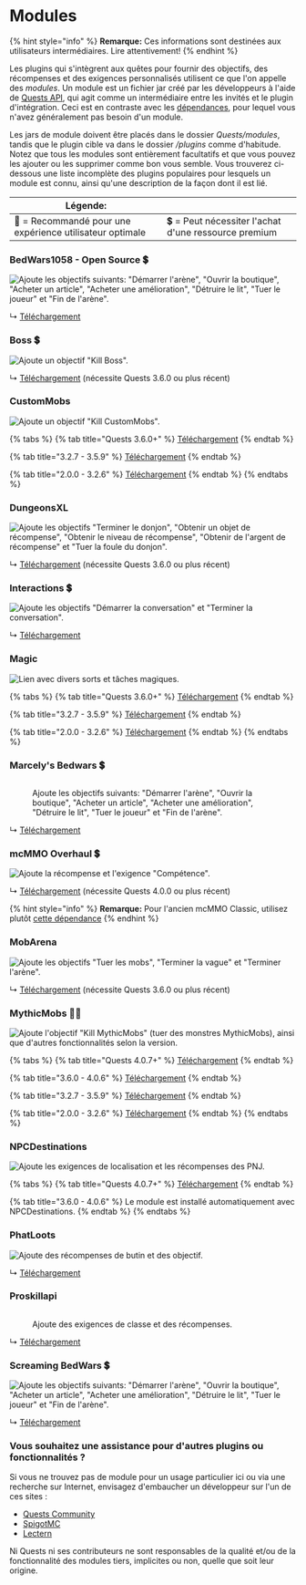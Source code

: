 # Modules

{% hint style="info" %}
**Remarque:** Ces informations sont destinées aux utilisateurs intermédiaires. Lire attentivement!
{% endhint %}

Les plugins qui s'intègrent aux quêtes pour fournir des objectifs, des récompenses et des exigences personnalisés utilisent ce que l'on appelle des _modules_. Un module est un fichier jar créé par les développeurs à l'aide de [Quests API](https://pikamug.gitbook.io/quests/v/french-francais/maitre/custom-quest-api), qui agit comme un intermédiaire entre les invités et le plugin d'intégration. Ceci est en contraste avec les [dépendances](https://pikamug.gitbook.io/quests/v/french-francais/debutant/dependencies), pour lequel vous n'avez généralement pas besoin d'un module.

Les jars de module doivent être placés dans le dossier _Quests/modules_, tandis que le plugin cible va dans le dossier _/plugins_ comme d'habitude. Notez que tous les modules sont entièrement facultatifs et que vous pouvez les ajouter ou les supprimer comme bon vous semble. Vous trouverez ci-dessous une liste incomplète des plugins populaires pour lesquels un module est connu, ainsi qu'une description de la façon dont il est lié.

| Légende:                                                 |                                                      |
| -------------------------------------------------------- | ---------------------------------------------------- |
| 🌟 = Recommandé pour une expérience utilisateur optimale | 💲 = Peut nécessiter l'achat d'une ressource premium |

### BedWars1058 - Open Source 💲 <a href="#bedwars1058-open-source" id="bedwars1058-open-source"></a>

![Ajoute les objectifs suivants:  "Démarrer l'arène", "Ouvrir la boutique", "Acheter un article", "Acheter une amélioration", "Détruire le lit", "Tuer le joueur" et "Fin de l'arène".](../.gitbook/assets/bedwars1058.jpg)

↳ [Téléchargement](https://www.spigotmc.org/resources/bedwars1058-quests-module.100722/)

### Boss 💲

![Ajoute un objectif "Kill Boss".](https://camo.githubusercontent.com/53192d923a6add754608ffd62dae992b9963ebbc72635ac313027ea8dd0632e9/68747470733a2f2f692e696d6775722e636f6d2f68793653754b392e706e67)

↳ [Téléchargement](https://www.spigotmc.org/resources/boss-quests-module.66973/) (nécessite Quests 3.6.0 ou plus récent)

### CustomMobs

![Ajoute un objectif "Kill CustomMobs".](https://camo.githubusercontent.com/6029eb00543fc07c423a8818389bb53d679c4be330064631bc7d8aa2d0d1a86a/68747470733a2f2f692e696d6775722e636f6d2f79446e32704c632e706e67)

{% tabs %}
{% tab title="Quests 3.6.0+" %}
[Téléchargement](https://www.spigotmc.org/resources/custommobs-quests-module.56686/)
{% endtab %}

{% tab title="3.2.7 - 3.5.9" %}
[Téléchargement](https://www.spigotmc.org/resources/custommobs-quests-module.56686/download?version=232903)
{% endtab %}

{% tab title="2.0.0  - 3.2.6" %}
[Téléchargement](https://www.spigotmc.org/resources/custommobs-quests.25679/)
{% endtab %}
{% endtabs %}

### DungeonsXL

![Ajoute les objectifs "Terminer le donjon", "Obtenir un objet de récompense", "Obtenir le niveau de récompense", "Obtenir de l'argent de récompense" et "Tuer la foule du donjon".](https://camo.githubusercontent.com/70fecf6dfd0399b3a64f8a16d94dd3d7cf928178d92c9f180a7f3345117fdc78/687474703a2f2f65726574686f6e2e64652f7265736f75726365732f6c6f676f732f44756e67656f6e73584c2e706e67)

↳ [Téléchargement](https://www.spigotmc.org/resources/dungeonsxl-quests-module.66703/) (nécessite Quests 3.6.0 ou plus récent)

### Interactions 💲

![Ajoute les objectifs "Démarrer la conversation" et "Terminer la conversation".](../.gitbook/assets/976a91ee01f5c7d5c20de730115b3e93bf604244.png)

↳ [Téléchargement](https://www.spigotmc.org/resources/interactions-quests-module.92421/)

### Magic

![Lien avec divers sorts et tâches magiques.](https://camo.githubusercontent.com/d9ef4d8eb088489debd7f72e65cbf67f6a682f9c3d36e41a4b3a3747b635ab92/68747470733a2f2f692e696d6775722e636f6d2f453155344361522e706e67)

{% tabs %}
{% tab title="Quests 3.6.0+" %}
[Téléchargement](http://jenkins.elmakers.com/job/MagicQuests/)
{% endtab %}

{% tab title="3.2.7 - 3.5.9" %}
[Téléchargement](https://jenkins.elmakers.com/job/MagicQuests/90/)
{% endtab %}

{% tab title="2.0.0  - 3.2.6" %}
[Téléchargement](https://jenkins.elmakers.com/job/MagicQuests/88/)
{% endtab %}
{% endtabs %}

### Marcely's Bedwars 💲

<figure><img src="https://public.marcely.de/data/img/products/mbedwars/v5/logo2.gif" alt=""><figcaption><p>Ajoute les objectifs suivants: "Démarrer l'arène", "Ouvrir la boutique", "Acheter un article", "Acheter une amélioration", "Détruire le lit", "Tuer le joueur" et "Fin de l'arène".</p></figcaption></figure>

↳ [Téléchargement](https://www.spigotmc.org/resources/marcelys-bedwars-quests-module.107857/)

### mcMMO Overhaul 💲

![Ajoute la récompense et l'exigence "Compétence".](https://camo.githubusercontent.com/8f19026fc09827670ad5f270b6865286c135f18de8400bd3de55402fd49a165f/68747470733a2f2f692e696d6775722e636f6d2f655575427247522e706e67)

↳ [Téléchargement](https://www.spigotmc.org/resources/92962/) (nécessite Quests 4.0.0 ou plus récent)

{% hint style="info" %}
**Remarque:** Pour l'ancien mcMMO Classic, utilisez plutôt [cette dépendance](https://pikamug.gitbook.io/quests/v/french-francais/debutant/dependencies#mcmmo-classic)
{% endhint %}

### MobArena

![Ajoute les objectifs "Tuer les mobs", "Terminer la vague" et "Terminer l'arène".](https://camo.githubusercontent.com/c0d2e237c6293ada28cce473aa0578a0246f045ec75ed26a38054d8b6564f034/68747470733a2f2f692e696d6775722e636f6d2f733874715944702e706e67)

↳ [Téléchargement](https://www.spigotmc.org/resources/mobarena-quests-module.72355/) (nécessite Quests 3.6.0 ou plus récent)

### MythicMobs 🌟💲

![Ajoute l'objectif "Kill MythicMobs" (tuer des monstres MythicMobs), ainsi que d'autres fonctionnalités selon la version.](https://camo.githubusercontent.com/aebb3e692cec287e8baddc103a16e47bfb986dd861678a461e799e7cf240ebfc/68747470733a2f2f692e696d6775722e636f6d2f7a6c776f31304c2e706e67)

{% tabs %}
{% tab title="Quests 4.0.7+" %}
[Téléchargement](https://lectern.browsit.org/resources/resource/32-kill-mythic-mobs-multiplayer-improvement/)
{% endtab %}

{% tab title="3.6.0 - 4.0.6" %}
[Téléchargement](https://mc.hackerzlair.org/jenkins/job/MythicMobsQuests/)
{% endtab %}

{% tab title="3.2.7 - 3.5.9" %}
[Téléchargement](https://github.com/BerndiVader/MythicMobsQuestsModule/blob/a346d24545e874587c0895b30b369492978f6f81/MythicMobsQuests.jar)
{% endtab %}

{% tab title="2.0.0  - 3.2.6" %}
[Téléchargement](https://github.com/BerndiVader/MythicMobsQuestsModule/blob/edd5df5968628c06e5670c0e2a1c19ca41a86467/MythicMobsQuests285.jar)
{% endtab %}
{% endtabs %}

### NPCDestinations

![Ajoute les exigences de localisation et les récompenses des PNJ.](https://camo.githubusercontent.com/5703b4f519542e8fe21a9296a5a0c291744b13b0be8547b450baa729c1f6669a/68747470733a2f2f692e696d6775722e636f6d2f59504942596b462e706e67)

{% tabs %}
{% tab title="Quests 4.0.7+" %}
[Téléchargement](https://www.spigotmc.org/resources/101588/)
{% endtab %}

{% tab title="3.6.0 - 4.0.6" %}
Le module est installé automatiquement avec NPCDestinations.
{% endtab %}
{% endtabs %}

### PhatLoots

![Ajoute des récompenses de butin et des objectif.](https://i.imgur.com/yHiPJFh.png)

↳ [Téléchargement](https://www.spigotmc.org/resources/phatloots-quests-module.102525/)

### Proskillapi

<figure><img src="https://www.spigotmc.org/data/resource_icons/91/91913.jpg" alt=""><figcaption><p>Ajoute des exigences de classe et des récompenses.</p></figcaption></figure>

↳ [Téléchargement](https://www.spigotmc.org/resources/91913/)

### Screaming BedWars 💲

![Ajoute les objectifs suivants: "Démarrer l'arène", "Ouvrir la boutique", "Acheter un article", "Acheter une amélioration", "Détruire le lit", "Tuer le joueur" et "Fin de l'arène".](https://www.spigotmc.org/data/resource\_icons/63/63714.jpg)

↳ [Téléchargement](https://www.spigotmc.org/resources/screaming-bedwars-module.98380/)

### Vous souhaitez une assistance pour d'autres plugins ou fonctionnalités ?

Si vous ne trouvez pas de module pour un usage particulier ici ou via une recherche sur Internet, envisagez d'embaucher un développeur sur l'un de ces sites :

* [Quests Community](https://discordapp.com/invite/QdJAv2G7qg)
* [SpigotMC](https://www.spigotmc.org/forums/hiring-developers.55/)
* [Lectern](https://lectern.browsit.org/forum/view/6-services/)

Ni Quests ni ses contributeurs ne sont responsables de la qualité et/ou de la fonctionnalité des modules tiers, implicites ou non, quelle que soit leur origine.
